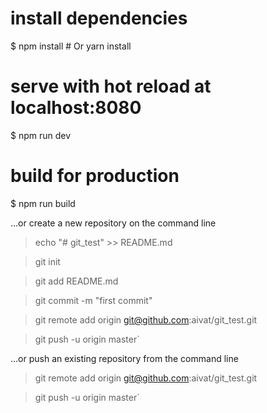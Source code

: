 # install dependencies
$ npm install # Or yarn install

# serve with hot reload at localhost:8080
$ npm run dev

# build for production
$ npm run build

…or create a new repository on the command line
>echo "# git_test" >> README.md

>git init

>git add README.md

>git commit -m "first commit"

>git remote add origin git@github.com:aivat/git_test.git

>git push -u origin master`


…or push an existing repository from the command line
>git remote add origin git@github.com:aivat/git_test.git

>git push -u origin master`
